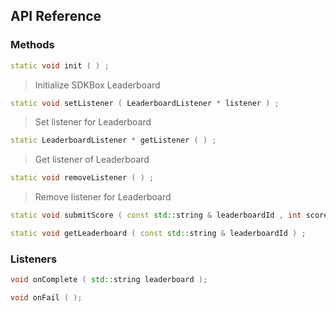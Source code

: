 ## API Reference

### Methods
```cpp
static void init ( ) ;
```
> Initialize SDKBox Leaderboard

```cpp
static void setListener ( LeaderboardListener * listener ) ;
```
> Set listener for Leaderboard

```cpp
static LeaderboardListener * getListener ( ) ;
```
> Get listener of Leaderboard

```cpp
static void removeListener ( ) ;
```
> Remove listener for Leaderboard

```cpp
static void submitScore ( const std::string & leaderboardId , int score ) ;
```

```cpp
static void getLeaderboard ( const std::string & leaderboardId ) ;
```


### Listeners
```cpp
void onComplete ( std::string leaderboard );
```

```cpp
void onFail ( );
```


